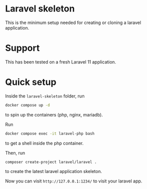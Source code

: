 # Laravel skeleton

This is the minimum setup needed for creating or cloning a laravel application.

# Support

This has been tested on a fresh Laravel 11 application.

# Quick setup

Inside the `laravel-skeleton` folder, run
```bash
docker compose up -d
```
to spin up the containers (php, nginx, mariadb).

Run
```bash
docker compose exec -it laravel-php bash
```
to get a shell inside the php container.

Then, run
```bash
composer create-project laravel/laravel .
```
to create the latest laravel application skeleton.

Now you can visit `http://127.0.0.1:1234/` to visit your laravel app.